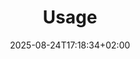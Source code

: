 ---
weight: 999
title: "Usage"
description: ""
icon: "article"
date: "2025-08-24T17:18:34+02:00"
lastmod: "2025-08-24T17:18:34+02:00"
draft: true
toc: true
---
